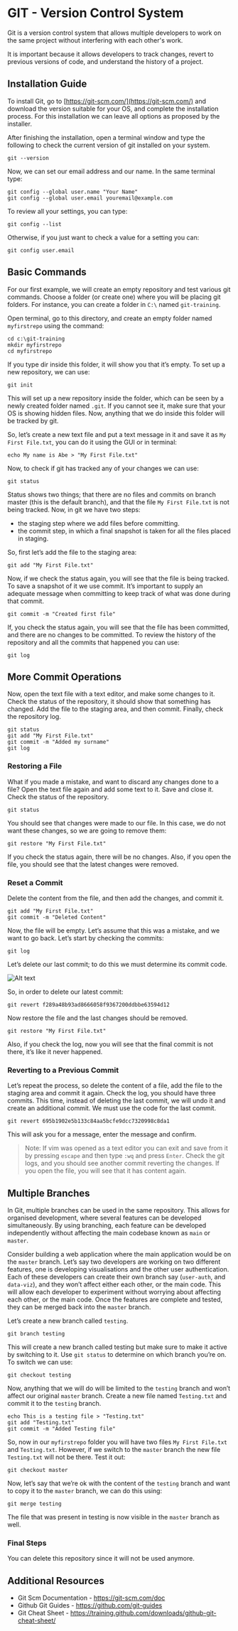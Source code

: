 # GIT - Version Control System

Git is a version control system that allows multiple developers to work on the same project without interfering with each other's work.

It is important because it allows developers to track changes, revert to previous versions of code, and understand the history of a project.

## Installation Guide

To install Git, go to [https://git-scm.com/](https://git-scm.com/) and download the version suitable for your OS, and complete the installation process. For this installation we
can leave all options as proposed by the installer.

After finishing the installation, open a terminal window and type the following to check the current version of git installed on your system.

```
git --version
```

Now, we can set our email address and our name. In the same terminal type:

```
git config --global user.name "Your Name"
git config --global user.email youremail@example.com
```

To review all your settings, you can type:

```
git config --list
```

Otherwise, if you just want to check a value for a setting you can:

```
git config user.email
```

## Basic Commands

For our first example, we will create an empty repository and test various git commands. Choose a folder (or create one) where you will be placing git folders. For instance, you can create a folder in `C:\` named `git-training`.

Open terminal, go to this directory, and create an empty folder named `myfirstrepo` using the command:

```
cd c:\git-training
mkdir myfirstrepo
cd myfirstrepo
```

If you type dir inside this folder, it will show you that it’s empty. To set up a new repository, we can use:

```
git init
```

This will set up a new repository inside the folder, which can be seen by a newly created folder named `.git`. If you cannot see it, make sure that your OS is showing hidden files. Now, anything that we do inside this folder will be tracked by git.

So, let’s create a new text file and put a text message in it and save it as `My First File.txt`, you can do it using the GUI or in terminal:

```
echo My name is Abe > "My First File.txt"
```

Now, to check if git has tracked any of your changes we can use:

```
git status
```

Status shows two things; that there are no files and commits on branch master (this is the default branch), and that the file `My First File.txt` is not being tracked. Now, in git we have two steps:

- the staging step where we add files before committing.
- the commit step, in which a final snapshot is taken for all the files placed in staging.

So, first let’s add the file to the staging area:

```
git add "My First File.txt"
```

Now, if we check the status again, you will see that the file is being tracked. To save a snapshot of it we use commit. It’s important to supply an adequate message when committing to keep track of what was done during that commit.

```
git commit -m "Created first file"
```

If, you check the status again, you will see that the file has been committed, and there are no changes to be committed. To review the history of the repository and all the commits that happened you can use:

```
git log
```

## More Commit Operations

Now, open the text file with a text editor, and make some changes to it. Check the status of the repository, it should show that something has changed. Add the file to the staging area, and then commit. Finally, check the repository log.

```
git status
git add "My First File.txt"
git commit -m "Added my surname"
git log
```

### Restoring a File

What if you made a mistake, and want to discard any changes done to a file? Open the text file again and add some text to it. Save and close it. Check the status of the repository.

```
git status
```

You should see that changes were made to our file. In this case, we do not want these changes, so we are going to remove them:

```
git restore "My First File.txt"
```

If you check the status again, there will be no changes. Also, if you open the file, you should see that the latest changes were removed.

### Reset a Commit

Delete the content from the file, and then add the changes, and commit it.

```
git add "My First File.txt"
git commit -m "Deleted Content"
```

Now, the file will be empty. Let’s assume that this was a mistake, and we want to go back. Let’s start by checking the commits:

```
git log
```

Let’s delete our last commit; to do this we must determine its commit code.

![Alt text](img_commits.png)

So, in order to delete our latest commit:

```
git revert f289a48b93ad8666058f9367200ddbbe63594d12
```

Now restore the file and the last changes should be removed.

```
git restore "My First File.txt"
```

Also, if you check the log, now you will see that the final commit is not there, it’s like it never happened.

### Reverting to a Previous Commit

Let’s repeat the process, so delete the content of a file, add the file to the staging area and commit it again. Check the log, you should have three commits. This time, instead of deleting the last commit, we will undo it and create an additional commit. We must use the code for the last commit.

```
git revert 695b1902e5b133c84aa5bcfe9dcc7320998c8da1
```

This will ask you for a message, enter the message and confirm.

> Note: If vim was opened as a text editor you can exit and save from it by pressing `escape` and then type `:wq` and press `Enter`. Check the git logs, and you should see another commit reverting the changes. If you open the file, you will see that it has content again.

## Multiple Branches

In Git, multiple branches can be used in the same repository. This allows for organised development, where several features can be developed simultaneously. By using branching, each feature can be developed independently without affecting the main codebase known as `main` or `master`.

Consider building a web application where the main application would be on the `master` branch. Let’s say two developers are working on two different features, one is developing visualisations and the other user authentication. Each of these developers can create their own branch say (`user-auth`, and `data-viz`), and they won’t affect either each other, or the main code. This will allow each developer to experiment without worrying about affecting each other, or the main code. Once the features are complete and tested, they can be merged back into the `master` branch.

Let’s create a new branch called `testing`.

```
git branch testing
```

This will create a new branch called testing but make sure to make it active by switching to it. Use `git status` to determine on which branch you’re on. To switch we can use:

```
git checkout testing
```

Now, anything that we will do will be limited to the `testing` branch and won’t affect our original `master` branch. Create a new file named `Testing.txt` and commit it to the `testing` branch.

```
echo This is a testing file > "Testing.txt"
git add "Testing.txt"
git commit -m "Added Testing file"
```

So, now in our `myfirstrepo` folder you will have two files `My First File.txt` and `Testing.txt`. However, if we switch to the `master` branch the new file `Testing.txt` will not be there. Test it out:

```
git checkout master
```

Now, let’s say that we’re ok with the content of the `testing` branch and want to copy it to the `master` branch, we can do this using:

```
git merge testing
```

The file that was present in testing is now visible in the `master` branch as well.

### Final Steps

You can delete this repository since it will not be used anymore.

## Additional Resources

- Git Scm Documentation - https://git-scm.com/doc
- Github Git Guides - https://github.com/git-guides
- Git Cheat Sheet - https://training.github.com/downloads/github-git-cheat-sheet/

